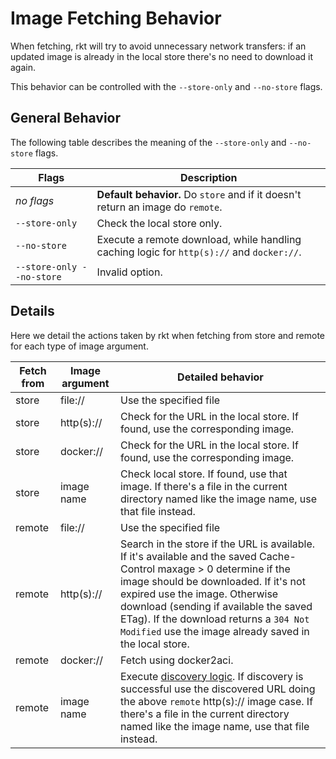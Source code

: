 # Image Fetching Behavior

When fetching, rkt will try to avoid unnecessary network transfers: if an updated image is already in the local store there's no need to download it again.

This behavior can be controlled with the `--store-only` and `--no-store` flags.

## General Behavior

The following table describes the meaning of the `--store-only` and `--no-store` flags.

Flags                     | Description
------------------------- | ---------------------------------------------------------------------------------------------------
_no flags_                | **Default behavior.** Do `store` and if it doesn't return an image do `remote`.
`--store-only`            | Check the local store only.
`--no-store`              | Execute a remote download, while handling caching logic for `http(s)://` and `docker://`.
`--store-only --no-store` | Invalid option.

## Details

Here we detail the actions taken by rkt when fetching from store and remote for each type of image argument.

Fetch from   | Image argument     | Detailed behavior
------------ | ------------------ | --------------------------------------------------------------------------------------------
store        | file://            | Use the specified file
store        | http(s)://         | Check for the URL in the local store. If found, use the corresponding image.
store        | docker://          | Check for the URL in the local store. If found, use the corresponding image.
store        | image name         | Check local store. If found, use that image. If there's a file in the current directory named like the image name, use that file instead.
remote       | file://            | Use the specified file
remote       | http(s)://         | Search in the store if the URL is available. If it's available and the saved Cache-Control maxage > 0 determine if the image should be downloaded. If it's not expired use the image. Otherwise download (sending if available the saved ETag). If the download returns a `304 Not Modified` use the image already saved in the local store.
remote       | docker://          | Fetch using docker2aci.
remote       | image name         | Execute [discovery logic][discovery-logic]. If discovery is successful use the discovered URL doing the above `remote` http(s):// image case. If there's a file in the current directory named like the image name, use that file instead.


[discovery-logic]: https://github.com/appc/spec/blob/master/spec/discovery.md#app-container-image-discovery

